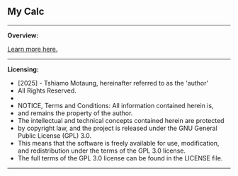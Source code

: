 ## My Calc
 
 __________________

**Overview:**

[Learn more here.](https://youtube.com/playlist?list=PLhf7ttG5mpJBJDcUrtfgCmoyRTh0TbmGe&si=efvwbAS4qyNBrNUL)
  
 __________________


**Licensing:**

 *  [2025] - Tshiamo Motaung, hereinafter referred to as the 'author'
 *  All Rights Reserved.
 *  
 * NOTICE, Terms and Conditions: All information contained herein is,
 * and remains the property of the author.
 * The intellectual and technical concepts contained herein are protected
 * by copyright law, and the project is released under the GNU General Public License (GPL) 3.0.
 * This means that the software is freely available for use, modification, and redistribution under the terms of the GPL 3.0 license.
 * The full terms of the GPL 3.0 license can be found in the LICENSE file.

 
  __________________

